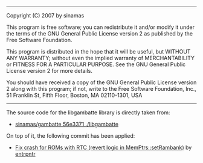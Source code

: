 --------------------------------------------------------------------------------

Copyright (C) 2007 by sinamas <sinamas at users.sourceforge.net>

This program is free software; you can redistribute it and/or modify
it under the terms of the GNU General Public License version 2 as
published by the Free Software Foundation.

This program is distributed in the hope that it will be useful,
but WITHOUT ANY WARRANTY; without even the implied warranty of
MERCHANTABILITY or FITNESS FOR A PARTICULAR PURPOSE.  See the
GNU General Public License version 2 for more details.

You should have received a copy of the GNU General Public License
version 2 along with this program; if not, write to the
Free Software Foundation, Inc.,
51 Franklin St, Fifth Floor, Boston, MA  02110-1301, USA

--------------------------------------------------------------------------------

The source code for the libgambatte library is directly taken from:
- [sinamas/gambatte 56e3371 ./libgambatte](https://github.com/sinamas/gambatte/tree/56e3371151b5ee86dcdcf4868324ebc6de220bc9/libgambatte)

On top of it, the following commit has been applied:
- [Fix crash for ROMs with RTC (revert logic in MemPtrs::setRambank)](https://github.com/sinamas/gambatte/pull/18/commits/cfddac6ecc28136457d44f4f80ee8fb5d0f34f5d) by [entrpntr](https://github.com/entrpntr)
